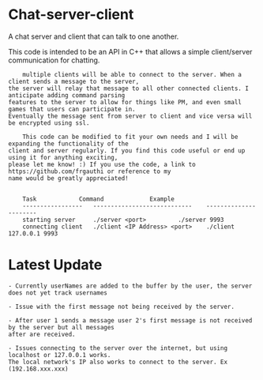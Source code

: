 # Chat-server-client
A chat server and client that can talk to one another.

This code is intended to be an API in C++  that allows a simple client/server communication for chatting.

        multiple clients will be able to connect to the server. When a client sends a message to the server, 
    the server will relay that message to all other connected clients. I anticipate adding command parsing
    features to the server to allow for things like PM, and even small games that users can participate in.
    Eventually the message sent from server to client and vice versa will be encrypted using ssl.

        This code can be modified to fit your own needs and I will be expanding the functionality of the
    client and server regularly. If you find this code useful or end up using it for anything exciting, 
    please let me know! :) If you use the code, a link to https://github.com/frgauthi or reference to my
    name would be greatly appreciated! 


		Task			Command				Example
		-----------------	----------------------------	----------------------
		starting server		./server <port>			./server 9993
		connecting client	./client <IP Address> <port>	./client 127.0.0.1 9993


# Latest Update

	- Currently userNames are added to the buffer by the user, the server does not yet track usernames
	
	- Issue with the first message not being received by the server.
	
	- After user 1 sends a message user 2's first message is not received by the server but all messages
	after are received.
	
	- Issues connecting to the server over the internet, but using localhost or 127.0.0.1 works.
	The local network's IP also works to connect to the server. Ex (192.168.xxx.xxx)
